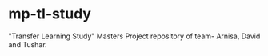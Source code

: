 # mp-tl-study
"Transfer Learning Study" Masters Project repository of team- Arnisa, David and Tushar.

